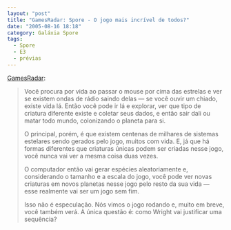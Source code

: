 ```yaml
---
layout: "post"
title: "GamesRadar: Spore - O jogo mais incrível de todos?"
date: "2005-08-16 18:18"
category: Galáxia Spore
tags:
  - Spore
  - E3
  - prévias
---
```

[GamesRadar](http://gamesradar.msn.co.uk/features/default.asp?pagetypeid=2&articleid=35976&subsectionid=1639):

> Você procura por vida ao passar o mouse por cima das estrelas e ver se existem ondas de rádio saindo delas — se você ouvir um chiado, existe vida lá. Então você pode ir lá e explorar, ver que tipo de criatura diferente existe e coletar seus dados, e então sair dali ou matar todo mundo, colonizando o planeta para si.
>
> O principal, porém, é que existem centenas de milhares de sistemas estelares sendo gerados pelo jogo, muitos com vida. E, já que há formas diferentes que criaturas únicas podem ser criadas nesse jogo, você nunca vai ver a mesma coisa duas vezes.
>
> O computador então vai gerar espécies aleatoriamente e, considerando o tamanho e a escala do jogo, você pode ver novas criaturas em novos planetas nesse jogo pelo resto da sua vida — esse realmente vai ser um jogo sem fim.
>
> Isso não é especulação. Nós vimos o jogo rodando e, muito em breve, você também verá. A única questão é: como Wright vai justificar uma sequência?
